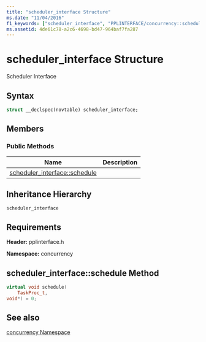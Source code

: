 ```yaml
---
title: "scheduler_interface Structure"
ms.date: "11/04/2016"
f1_keywords: ["scheduler_interface", "PPLINTERFACE/concurrency::scheduler_interface", "PPLINTERFACE/concurrency::scheduler_interface::scheduler_interface::schedule"]
ms.assetid: 4de61c78-a2c6-4698-bd47-964baf7fa287
---
```

# scheduler_interface Structure

Scheduler Interface

## Syntax

```cpp
struct __declspec(novtable) scheduler_interface;
```

## Members

### Public Methods

|Name|Description|
|----------|-----------------|
|[scheduler_interface::schedule](#schedule)||

## Inheritance Hierarchy

`scheduler_interface`

## Requirements

**Header:** pplinterface.h

**Namespace:** concurrency

## <a name="schedule"></a> scheduler_interface::schedule Method

```cpp
virtual void schedule(
    TaskProc_t,
void*) = 0;
```

## See also

[concurrency Namespace](concurrency-namespace.md)
